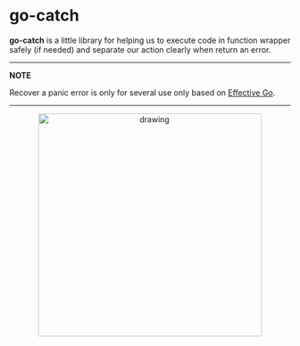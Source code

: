 # go-catch

**go-catch** is a little library for helping us to execute code in function wrapper safely (if needed) and separate our action clearly when return an error. 

---
**NOTE**

Recover a panic error is only for several use only based on [Effective Go](https://go.dev/doc/effective_go#recover).

---

<p align="center">
<img src="https://user-images.githubusercontent.com/25653488/161416887-3e09a9e5-389f-455c-bea9-43de0da11e18.png" alt="drawing" width="400"/>
 </p>
